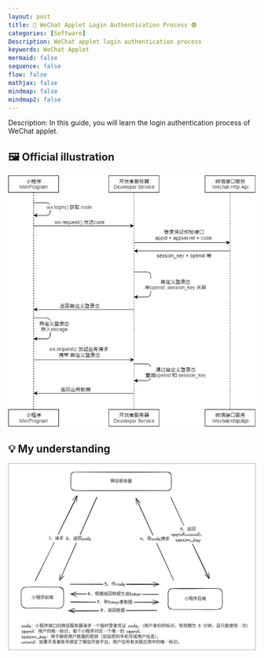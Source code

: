 ```yaml
---
layout: post
title: 💬 WeChat Applet Login Authentication Process 🟢
categories: [Software]
Description: WeChat applet login authentication process
keywords: WeChat Applet
mermaid: false
sequence: false
flow: false
mathjax: false
mindmap: false
mindmap2: false
---
```


Description: In this guide, you will learn the login authentication process of WeChat applet.

## 🖼️ Official illustration

![alt text](/images/wx-auth-process/c1e3d1c9ecd91accdf062817a3f907c6.jpeg) 

## 💡 My understanding

![alt text](/images/wx-auth-process/pic_20250428104040_23975.jpg) 

